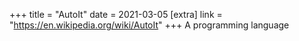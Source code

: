 +++
title = "AutoIt"
date = 2021-03-05
[extra]
link = "https://en.wikipedia.org/wiki/AutoIt"
+++
A programming language

